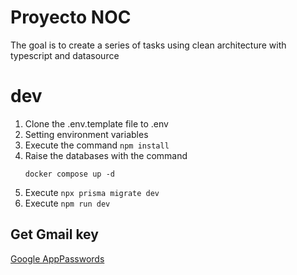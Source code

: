 # Proyecto NOC 

The goal is to create a series of tasks using clean architecture with typescript and datasource

# dev
1. Clone the .env.template file to .env
2. Setting environment variables
3. Execute the command ``` npm install ```
4. Raise the databases with the command
    ```
    docker compose up -d
    ```
5. Execute ``` npx prisma migrate dev ```
6. Execute ``` npm run dev ```

## Get Gmail key
[Google AppPasswords](https://myaccount.google.com/u/0/apppasswords)





